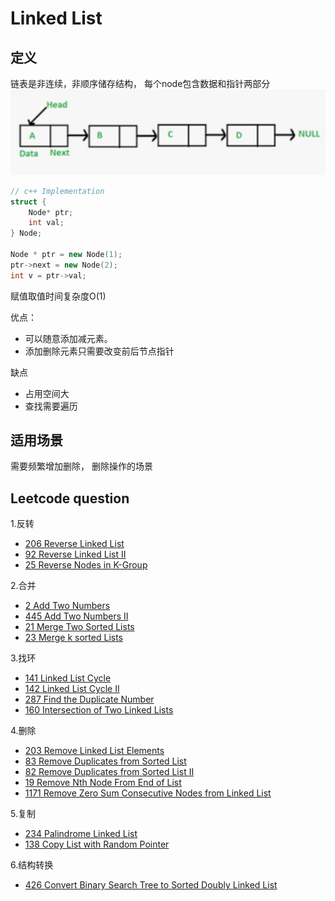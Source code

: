 # Linked List
## 定义
链表是非连续，非顺序储存结构， 每个node包含数据和指针两部分
<img src="../assets/linkedlist.png" width="600" />

```c++
// c++ Implementation
struct {
    Node* ptr;
    int val;
} Node;

Node * ptr = new Node(1);
ptr->next = new Node(2);
int v = ptr->val;
```
赋值取值时间复杂度O(1)

优点：
- 可以随意添加减元素。
- 添加删除元素只需要改变前后节点指针

缺点
- 占用空间大
- 查找需要遍历

## 适用场景
需要频繁增加删除， 删除操作的场景

## Leetcode question
1.反转
- [206 Reverse Linked List](../leetcode_questions/206_reverse_linked_list.md)
- [92 Reverse Linked List II](../leetcode_questions/92_reverse_linked_list_II.md)
- [25 Reverse Nodes in K-Group](../leetcode_questions/25_reverse_nodes_in_k_group.md)

2.合并
- [2 Add Two Numbers](../leetcode_questions/2_add_two_numbers.md)
- [445 Add Two Numbers II](../leetcode_questions/445_add_two_numbers_II.md)
- [21 Merge Two Sorted Lists](../leetcode_questions/21_merge_two_sorted_lists.md)
- [23 Merge k sorted Lists](../leetcode_questions/23_merge_k_sorted_lists.md)

3.找环
- [141 Linked List Cycle](../leetcode_questions/141_linked_list_cycle.md)
- [142 Linked List Cycle II](../leetcode_questions/142_linked_list_cycle.md)
- [287 Find the Duplicate Number](../leetcode_questions/287_find_the_duplicate_number.md)
- [160 Intersection of Two Linked Lists](../leetcode_questions/160_intersection_of_two_linked_lists.md)

4.删除
- [203 Remove Linked List Elements](../leetcode_questions/203_remove_linked_list_elements.md)
- [83 Remove Duplicates from Sorted List](../leetcode_questions/83_remove_duplicates_from_sorted_list.md)
- [82 Remove Duplicates from Sorted List II](../leetcode_questions/82_remove_duplicates_from_sorted_list_II.md)
- [19 Remove Nth Node From End of List](../leetcode_questions/19_remove_Nth_node_from_end_of_list.md)
- [1171 Remove Zero Sum Consecutive Nodes from Linked List](../leetcode_questions/1171_remove_zero_sum_consecutive_nodes_from_linkedlist.md)

5.复制
- [234 Palindrome Linked List](../leetcode_questions/234_palindrome_linked_list.md)
- [138 Copy List with Random Pointer](../leetcode_questions/138_copy_list_with_random_pointer.md)

6.结构转换
- [426 Convert Binary Search Tree to Sorted Doubly Linked List](../leetcode_questions/426_convert_binary_search_tree_to_sorted_doubly_linked_list.md)